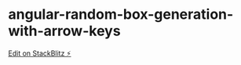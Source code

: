 # angular-random-box-generation-with-arrow-keys

[Edit on StackBlitz ⚡️](https://stackblitz.com/edit/angular-random-box-generation-with-arrow-keys)